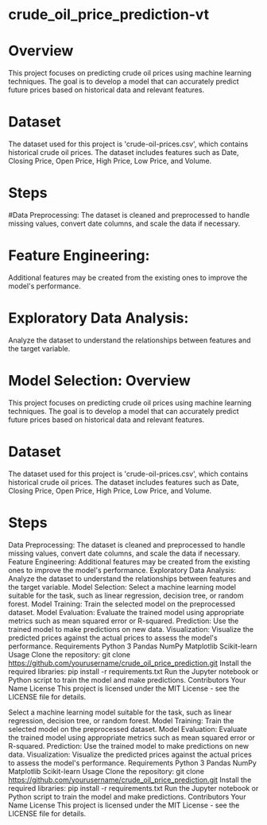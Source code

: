 # crude_oil_price_prediction-vt
# Overview
This project focuses on predicting crude oil prices using machine learning techniques. The goal is to develop a model that can accurately predict future prices based on historical data and relevant features.

# Dataset
The dataset used for this project is 'crude-oil-prices.csv', which contains historical crude oil prices. The dataset includes features such as Date, Closing Price, Open Price, High Price, Low Price, and Volume.

# Steps
#Data Preprocessing:
The dataset is cleaned and preprocessed to handle missing values, convert date columns, and scale the data if necessary.

# Feature Engineering: 
Additional features may be created from the existing ones to improve the model's performance.

# Exploratory Data Analysis: 
Analyze the dataset to understand the relationships between features and the target variable.

# Model Selection: Overview
This project focuses on predicting crude oil prices using machine learning techniques. The goal is to develop a model that can accurately predict future prices based on historical data and relevant features.

# Dataset
The dataset used for this project is 'crude-oil-prices.csv', which contains historical crude oil prices. The dataset includes features such as Date, Closing Price, Open Price, High Price, Low Price, and Volume.

# Steps
Data Preprocessing: The dataset is cleaned and preprocessed to handle missing values, convert date columns, and scale the data if necessary.
Feature Engineering: Additional features may be created from the existing ones to improve the model's performance.
Exploratory Data Analysis: Analyze the dataset to understand the relationships between features and the target variable.
Model Selection: Select a machine learning model suitable for the task, such as linear regression, decision tree, or random forest.
Model Training: Train the selected model on the preprocessed dataset.
Model Evaluation: Evaluate the trained model using appropriate metrics such as mean squared error or R-squared.
Prediction: Use the trained model to make predictions on new data.
Visualization: Visualize the predicted prices against the actual prices to assess the model's performance.
Requirements
Python 3
Pandas
NumPy
Matplotlib
Scikit-learn
Usage
Clone the repository: git clone https://github.com/yourusername/crude_oil_price_prediction.git
Install the required libraries: pip install -r requirements.txt
Run the Jupyter notebook or Python script to train the model and make predictions.
Contributors
Your Name
License
This project is licensed under the MIT License - see the LICENSE file for details.






Select a machine learning model suitable for the task, such as linear regression, decision tree, or random forest.
Model Training: Train the selected model on the preprocessed dataset.
Model Evaluation: Evaluate the trained model using appropriate metrics such as mean squared error or R-squared.
Prediction: Use the trained model to make predictions on new data.
Visualization: Visualize the predicted prices against the actual prices to assess the model's performance.
Requirements
Python 3
Pandas
NumPy
Matplotlib
Scikit-learn
Usage
Clone the repository: git clone https://github.com/yourusername/crude_oil_price_prediction.git
Install the required libraries: pip install -r requirements.txt
Run the Jupyter notebook or Python script to train the model and make predictions.
Contributors
Your Name
License
This project is licensed under the MIT License - see the LICENSE file for details.





